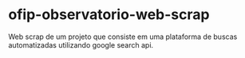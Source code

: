 # ofip-observatorio-web-scrap
Web scrap de um projeto que consiste em uma plataforma de buscas automatizadas utilizando google search api. 
